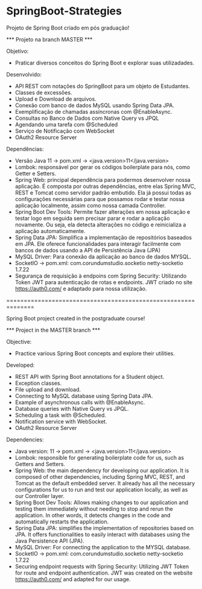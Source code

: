 # SpringBoot-Strategies
Projeto de Spring Boot criado em pós graduação!

*** Projeto na branch MASTER ***
 
Objetivo:
- Praticar diversos conceitos do Spring Boot e explorar suas utilizadades.

Desenvolvido:
- API REST com notações do SpringBoot para um objeto de Estudantes.
- Classes de excessões.
- Upload e Download de arquivos.
- Conexão com banco de dados MySQL usando Spring Data JPA.
- Exemplificação de chamadas assíncronas com @EnableAsync.
- Consultas no Banco de Dados com Native Query vs JPQL
- Agendando uma tarefa com @Scheduled
- Serviço de Notificação com WebSocket
- OAuth2 Resource Server

Dependências:
- Versão Java 11 -> pom.xml ->	<java.version>11</java.version>
- Lombok: responsável por gerar os códigos boilerplate para nós, como Getter e Setters.
- Spring Web: principal dependência para podermos desenvolver nossa aplicação. É composta por outras dependências, entre elas Spring MVC, REST e Tomcat como servidor padrão embutido. Ela já possui todas as configurações necessárias para que possamos rodar e testar nossa aplicação localmente, assim como nossa camada Controller.
- Spring Boot Dev Tools: Permite fazer alterações em nossa aplicação e testar logo em seguida sem precisar parar e rodar a aplicação novamente. Ou seja, ela detecta alterações no código e reinicializa a aplicação automaticamente.
- Spring Data JPA: Simplifica a implementação de repositórios baseados em JPA. Ele oferece funcionalidades para interagir facilmente com bancos de dados usando a API de Persistência Java (JPA)
- MySQL Driver: Para conexão da aplicação ao banco de dados MYSQL.
- SocketIO -> pom.xml:
         <groupId>com.corundumstudio.socketio</groupId>
        	<artifactId>netty-socketio</artifactId>
        	<version>1.7.22</version>
- Segurança de requisição à endpoins com Spring Security: Utilizando Token JWT para autenticação de rotas e endpoints. JWT criado no site https://auth0.com/ e adaptado para nossa utilização.

==============================================================

Spring Boot project created in the postgraduate course!

*** Project in the MASTER branch ***

Objective:
- Practice various Spring Boot concepts and explore their utilities.

Developed:
- REST API with Spring Boot annotations for a Student object.
- Exception classes.
- File upload and download.
- Connecting to MySQL database using Spring Data JPA.
- Example of asynchronous calls with @EnableAsync.
- Database queries with Native Query vs JPQL.
- Scheduling a task with @Scheduled.
- Notification service with WebSocket.
- OAuth2 Resource Server

Dependencies:
- Java version: 11 ->	pom.xml ->	<java.version>11</java.version>
- Lombok: responsible for generating boilerplate code for us, such as Getters and Setters.
- Spring Web: the main dependency for developing our application. It is composed of other dependencies, including Spring MVC, REST, and Tomcat as the default embedded server. It already has all the necessary configurations for us to run and test our application locally, as well as our Controller layer.
- Spring Boot Dev Tools: Allows making changes to our application and testing them immediately without needing to stop and rerun the application. In other words, it detects changes in the code and automatically restarts the application.
- Spring Data JPA: simplifies the implementation of repositories based on JPA. It offers functionalities to easily interact with databases using the Java Persistence API (JPA).
- MySQL Driver: For connecting the application to the MYSQL database.
- SocketIO -> pom.xml:
       <groupId>com.corundumstudio.socketio</groupId>
       <artifactId>netty-socketio</artifactId>
       <version>1.7.22</version>
- Securing endpoint requests with Spring Security: Utilizing JWT Token for route and endpoint authentication. JWT was created on the website https://auth0.com/ and adapted for our usage.
